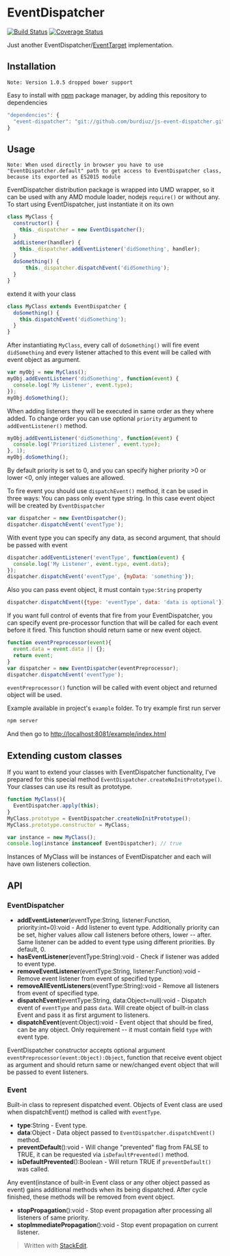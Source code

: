 # EventDispatcher

[![Build Status](https://travis-ci.org/burdiuz/js-event-dispatcher.svg?branch=master)](https://travis-ci.org/burdiuz/js-event-dispatcher)
[![Coverage Status](https://coveralls.io/repos/github/burdiuz/js-event-dispatcher/badge.svg?branch=master)](https://coveralls.io/github/burdiuz/js-event-dispatcher?branch=master)

Just another EventDispatcher/[EventTarget](https://developer.mozilla.org/en-US/docs/Web/API/EventTarget) implementation.

## Installation
`Note: Version 1.0.5 dropped bower support`  

Easy to install with [npm](https://www.npmjs.com/) package manager, by adding this repository to dependencies
```javascript
"dependencies": {
  "event-dispatcher": "git://github.com/burdiuz/js-event-dispatcher.git"
}
```

## Usage
`Note: When used directly in browser you have to use "EventDispatcher.default" path to get access to EventDispatcher class, because its exported as ES2015 module`  

EventDispatcher distribution package is wrapped into UMD wrapper, so it can be used with any AMD module loader, nodejs `require()` or without any.
To start using EventDispatcher, just instantiate it on its own
```javascript
class MyClass {
  constructor() {
    this._dispatcher = new EventDispatcher();
  }
  addListener(handler) {
    this._dispatcher.addEventListener('didSomething', handler);
  }
  doSomething() {
	  this._dispatcher.dispatchEvent('didSomething');
  }
}
```
extend it with your class
```javascript
class MyClass extends EventDispatcher {
  doSomething() {
    this.dispatchEvent('didSomething');
  }
}
```
After instantiating `MyClass`, every call of `doSomething()` will fire event `didSomething` and every listener attached to this event will be called with event object as argument.
```javascript
var myObj = new MyClass();
myObj.addEventListener('didSomething', function(event) {
  console.log('My Listener', event.type);
});
myObj.doSomething();
```
When adding listeners they will be executed in same order as they where added. To change order you can use optional `priority` argument to `addEventListener()` method.
```javascript
myObj.addEventListener('didSomething', function(event) {
  console.log('Prioritized Listener', event.type);
}, 1);
myObj.doSomething();
```
By default priority is set to 0, and you can specify higher priority >0 or lower <0, only integer values are allowed.

To fire event you should use `dispatchEvent()` method, it can be used in three ways:
You can pass only event type string. In this case event object will be created by `EventDispatcher`
```javascript
var dispatcher = new EventDispatcher();
dispatcher.dispatchEvent('eventType');
```
With event type you can specify any data, as second argument, that should be passed with event
```javascript
dispatcher.addEventListener('eventType', function(event) {
  console.log('My Listener', event.type, event.data);
});
dispatcher.dispatchEvent('eventType', {myData: 'something'});
```
Also you can pass event object, it must contain `type:String` property
```javascript
dispatcher.dispatchEvent({type: 'eventType', data: 'data is optional'});
```

If you want full control of events that fire from your EventDispatcher, you can specify event pre-processor function that will be called for each event before it fired. This function should return same or new event object.
```javascript
function eventPreprocessor(event){
  event.data = event.data || {};
  return event;
}
var dispatcher = new EventDispatcher(eventPreprocessor);
dispatcher.dispatchEvent('eventType');
```
`eventPreprocessor()` function will be called with event object and returned object will be used.  
  
Example available in project's `example` folder. To try example first run server
```javascript
npm server
```
And then go to [http://localhost:8081/example/index.html](http://localhost:8081/example/index.html)

## Extending custom classes
If you want to extend your classes with EventDispatcher functionality, I've prepared for this special method `EventDispatcher.createNoInitPrototype()`. Your classes can use its result as prototype.
```javascript
function MyClass(){
  EventDispatcher.apply(this);
}
MyClass.prototype = EventDispatcher.createNoInitPrototype();
MyClass.prototype.constructor = MyClass;

var instance = new MyClass();
console.log(instance instanceof EventDispatcher); // true
```
Instances of MyClass will be instances of EventDispatcher and each will have own listeners collection.
  
## API

### EventDispatcher
* **addEventListener**(eventType:String, listener:Function, priority:int=0):void - Add listener to event type. Additionally priority can be set, higher values allow call listeners before others, lower -- after. Same listener can be added to event type using different priorities. By default, 0. 
* **hasEventListener**(eventType:String):void - Check if listener was added to event type. 
* **removeEventListener**(eventType:String, listener:Function):void - Remove event listener from event of specified type.
* **removeAllEventListeners**(eventType:String):void - Remove all listeners from event of specified type.
* **dispatchEvent**(eventType:String, data:Object=null):void - Dispatch event of `eventType` and pass `data`. Will create object of built-in class Event and pass it as first argument  to listeners.
* **dispatchEvent**(event:Object):void - Event object that should be fired, can be any object. Only requirement -- it must contain field `type` with event type.

EventDispatcher constructor accepts optional argument `eventPreprocessor(event:Object):Object`, function that receive event object as argument and should return same or new/changed event object that will be passed to event listeners.    

### Event
Built-in class to represent dispatched event.
Objects of Event class are used when dispatchEvent() method is called with `eventType`. 
* **type**:String - Event type.
* **data**:Object - Data object passed to `EventDispatcher.dispatchEvent()` method.
* **preventDefault**():void - Will change "prevented" flag from FALSE to TRUE, it can be requested via `isDefaultPrevented()` method.
* **isDefaultPrevented**():Boolean - Will return TRUE if `preventDefault()` was called.

Any event(instance of built-in Event class or any other object passed as event) gains additional methods when its being dispatched. After cycle finished, these methods will be removed from event object.
* **stopPropagation**():void - Stop event propagation after processing all listeners of same priority.
* **stopImmediatePropagation**():void - Stop event propagation on current listener.  
  
  
> Written with [StackEdit](https://stackedit.io/).
